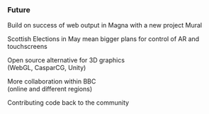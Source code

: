 
### Future

Build on success of web output in Magna with a new project Mural

Scottish Elections in May mean bigger plans for control of AR and touchscreens

Open source alternative for 3D graphics <br/>(WebGL, CasparCG, Unity)

More collaboration within BBC <br/>(online and different regions)

Contributing code back to the community
